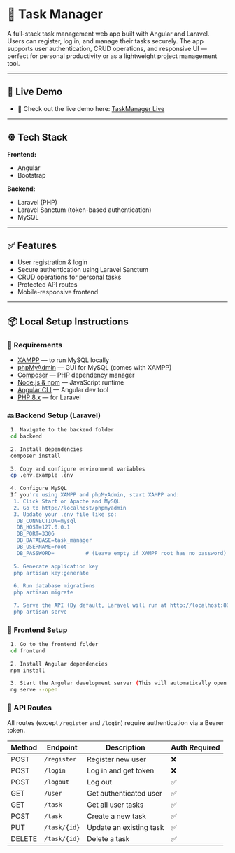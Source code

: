# 📝 Task Manager

A full-stack task management web app built with Angular and Laravel. Users can register, log in, and manage their tasks securely. The app supports user authentication, CRUD operations, and responsive UI — perfect for personal productivity or as a lightweight project management tool.

---

## 🚀 Live Demo

- 🔗 Check out the live demo here: [TaskManager Live](taskforce-taskmanager-production.up.railway.app)

---

## ⚙️ Tech Stack

**Frontend:**  
- Angular  
- Bootstrap

**Backend:**  
- Laravel (PHP)  
- Laravel Sanctum (token-based authentication)  
- MySQL

---

## ✅ Features

- User registration & login
- Secure authentication using Laravel Sanctum
- CRUD operations for personal tasks
- Protected API routes
- Mobile-responsive frontend

---

## 📦 Local Setup Instructions

### 🔧 Requirements

- [XAMPP](https://www.apachefriends.org/index.html) — to run MySQL locally  
- [phpMyAdmin](http://localhost/phpmyadmin) — GUI for MySQL (comes with XAMPP)
- [Composer](https://getcomposer.org/) — PHP dependency manager  
- [Node.js & npm](https://nodejs.org/) — JavaScript runtime  
- [Angular CLI](https://angular.io/cli) — Angular dev tool  
- [PHP 8.x](https://www.php.net/) — for Laravel



### 🔙 Backend Setup (Laravel)
```bash
 1. Navigate to the backend folder
 cd backend
 
 2. Install dependencies
 composer install
 
 3. Copy and configure environment variables
 cp .env.example .env
 
 4. Configure MySQL
 If you're using XAMPP and phpMyAdmin, start XAMPP and:
  1. Click Start on Apache and MySQL
  2. Go to http://localhost/phpmyadmin
  3. Update your .env file like so:
   DB_CONNECTION=mysql
   DB_HOST=127.0.0.1
   DB_PORT=3306
   DB_DATABASE=task_manager
   DB_USERNAME=root
   DB_PASSWORD=          # (Leave empty if XAMPP root has no password)
 
  5. Generate application key
  php artisan key:generate
  
  6. Run database migrations
  php artisan migrate
 
  7. Serve the API (By default, Laravel will run at http://localhost:8000)
  php artisan serve
```


### 🎨 Frontend Setup
```bash
 1. Go to the frontend folder
 cd frontend
 
 2. Install Angular dependencies
 npm install
 
 3. Start the Angular development server (This will automatically open the app at http://localhost:4200)
 ng serve --open
```


### 🧪 API Routes

All routes (except `/register` and `/login`) require authentication via a Bearer token.

| Method | Endpoint       | Description               | Auth Required |
|--------|----------------|---------------------------|---------------|
| POST   | `/register`    | Register new user         | ❌            |
| POST   | `/login`       | Log in and get token      | ❌            |
| POST   | `/logout`      | Log out                   | ✅            |
| GET    | `/user`        | Get authenticated user    | ✅            |
| GET    | `/task`        | Get all user tasks        | ✅            |
| POST   | `/task`        | Create a new task         | ✅            |
| PUT    | `/task/{id}`   | Update an existing task   | ✅            |
| DELETE | `/task/{id}`   | Delete a task             | ✅            |
